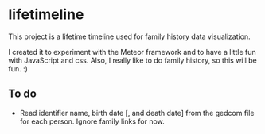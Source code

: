 # lifetimeline
This project is a lifetime timeline used for family history data visualization.

I created it to experiment with the Meteor framework and to have a little fun with JavaScript and css. Also, I really like to do family history, so this will be fun. :)

## To do
* Read identifier name, birth date [, and death date] from the gedcom file for each person. Ignore family links for now.
